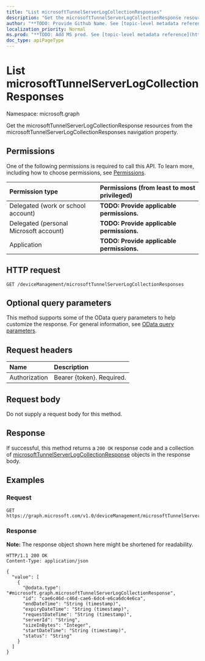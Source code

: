 ```yaml
---
title: "List microsoftTunnelServerLogCollectionResponses"
description: "Get the microsoftTunnelServerLogCollectionResponse resources from the microsoftTunnelServerLogCollectionResponses navigation property."
author: "**TODO: Provide Github Name. See [topic-level metadata reference](https://msgo.azurewebsites.net/add/document/guidelines/metadata.html#topic-level-metadata)**"
localization_priority: Normal
ms.prod: "**TODO: Add MS prod. See [topic-level metadata reference](https://msgo.azurewebsites.net/add/document/guidelines/metadata.html#topic-level-metadata)**"
doc_type: apiPageType
---
```


# List microsoftTunnelServerLogCollectionResponses
Namespace: microsoft.graph



Get the microsoftTunnelServerLogCollectionResponse resources from the microsoftTunnelServerLogCollectionResponses navigation property.

## Permissions
One of the following permissions is required to call this API. To learn more, including how to choose permissions, see [Permissions](/graph/permissions-reference).

|Permission type|Permissions (from least to most privileged)|
|:---|:---|
|Delegated (work or school account)|**TODO: Provide applicable permissions.**|
|Delegated (personal Microsoft account)|**TODO: Provide applicable permissions.**|
|Application|**TODO: Provide applicable permissions.**|

## HTTP request

<!-- {
  "blockType": "ignored"
}
-->
``` http
GET /deviceManagement/microsoftTunnelServerLogCollectionResponses
```

## Optional query parameters
This method supports some of the OData query parameters to help customize the response. For general information, see [OData query parameters](/graph/query-parameters).

## Request headers
|Name|Description|
|:---|:---|
|Authorization|Bearer {token}. Required.|

## Request body
Do not supply a request body for this method.

## Response

If successful, this method returns a `200 OK` response code and a collection of [microsoftTunnelServerLogCollectionResponse](../resources/microsofttunnelserverlogcollectionresponse.md) objects in the response body.

## Examples

### Request
<!-- {
  "blockType": "request",
  "name": "list_microsofttunnelserverlogcollectionresponse"
}
-->
``` http
GET https://graph.microsoft.com/v1.0/deviceManagement/microsoftTunnelServerLogCollectionResponses
```


### Response
**Note:** The response object shown here might be shortened for readability.
<!-- {
  "blockType": "response",
  "truncated": true,
  "@odata.type": "Collection(microsoft.graph.microsoftTunnelServerLogCollectionResponse)"
}
-->
``` http
HTTP/1.1 200 OK
Content-Type: application/json

{
  "value": [
    {
      "@odata.type": "#microsoft.graph.microsoftTunnelServerLogCollectionResponse",
      "id": "cae6c46d-c46d-cae6-6dc4-e6ca6dc4e6ca",
      "endDateTime": "String (timestamp)",
      "expiryDateTime": "String (timestamp)",
      "requestDateTime": "String (timestamp)",
      "serverId": "String",
      "sizeInBytes": "Integer",
      "startDateTime": "String (timestamp)",
      "status": "String"
    }
  ]
}
```

